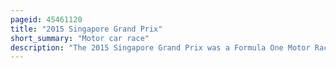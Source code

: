 ```yaml
---
pageid: 45461120
title: "2015 Singapore Grand Prix"
short_summary: "Motor car race"
description: "The 2015 Singapore Grand Prix was a Formula One Motor Race held on 20 September 2015 at the Marina Bay Street Circuit in Marina Bay, Singapore. The Race was the thirteenth Round of the Season 2015. It was the eighth Time that the Race was run as Part of the Formula one World Championship Race."
---
```

